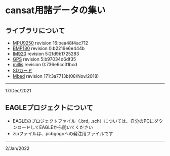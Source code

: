 # cansat用諸データの集い

## ライブラリについて
* [MPU9250](https://os.mbed.com/teams/PQ_Hybrid_Electrical_Equipment_Team/code/mpu9250_i2c/)  revision 16:bea48f4ac712
* [BMP180](https://os.mbed.com/users/kgills/code/BMP180/)  revision 0:b2219e6e444b
* [IM920](https://os.mbed.com/users/okini3939/code/IM920/)  revision 5:2fd9b1725283
* [GPS](https://os.mbed.com/users/Tomo073/code/GPS/)  revision 5:b97034d6df35
* [millis](https://os.mbed.com/teams/DFRobot/code/millis/)  revision 0:736e6cc31bcd
* [SDカード]()
* [Mbed]()  revision 171:3a7713b(08/Nov/2018)

--- 
17/Dec/2021


## EAGLEプロジェクトについて
* EAGLEのプロジェクトファイル（.brd, .sch）については、自分のPCにダウンロードしてEAGLEから開いてください
* zipファイルは、pcbgogoへの発注用ファイルです

---
2/Jan/2022